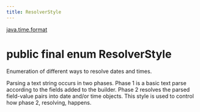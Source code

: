 ```yaml
---
title: ResolverStyle
---
```


[java.time.format](../packages/#java.time.format)

# public final enum ResolverStyle


Enumeration of different ways to resolve dates and times.
 <p>
 Parsing a text string occurs in two phases.
 Phase 1 is a basic text parse according to the fields added to the builder.
 Phase 2 resolves the parsed field-value pairs into date and/or time objects.
 This style is used to control how phase 2, resolving, happens.